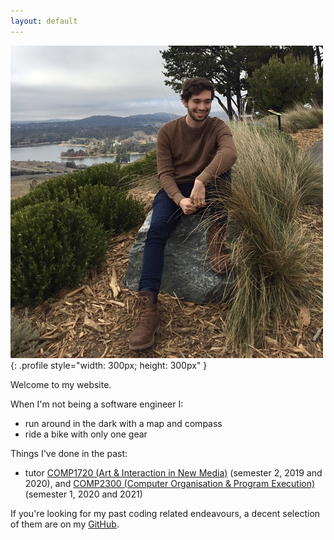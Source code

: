 ```yaml
---
layout: default
---
```


![harrison](harrison-min.JPG){: .profile style="width: 300px; height: 300px" }

Welcome to my website.

When I'm not being a software engineer I:

- run around in the dark with a map and compass
- ride a bike with only one gear

Things I've done in the past:

- tutor [COMP1720 (Art & Interaction in New Media)](https://cs.anu.edu.au/courses/comp1720) (semester 2, 2019 and 2020), and [COMP2300 (Computer Organisation & Program Execution)](https://cs.anu.edu.au/courses/comp2300) (semester 1, 2020 and 2021)

If you're looking for my past coding related endeavours, a decent selection of them are on my [GitHub](https://github.com/paked).
